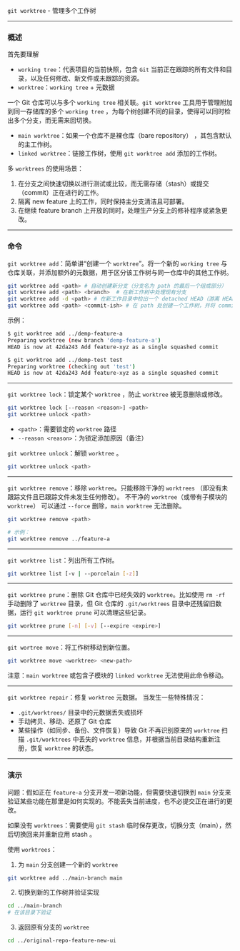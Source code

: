 `git worktree` - 管理多个工作树

---
### 概述
首先要理解
- `working tree`：代表项目的当前快照，包含 `Git` 当前正在跟踪的所有文件和目录，以及任何修改、新文件或未跟踪的资源。
- `worktree`：`working tree` + 元数据

一个 Git 仓库可以与多个 `working tree` 相关联。`git worktree` 工具用于管理附加到同一存储库的多个 `working tree` ，为每个树创建不同的目录，使得可以同时检出多个分支，而无需来回切换。
- `main worktree`：如果一个仓库不是裸仓库（bare repository） ，其包含默认的主工作树。
- `linked worktree`：链接工作树，使用 `git worktree add` 添加的工作树。

多 `worktrees` 的使用场景：
1. 在分支之间快速切换以进行测试或比较，而无需存储（stash）或提交（commit）正在进行的工作。
2. 隔离 new feature 上的工作，同时保持主分支清洁且可部署。
3. 在继续 feature branch 上开放的同时，处理生产分支上的修补程序或紧急更改。

---
### 命令
`git worktree add`：简单讲“创建一个 `worktree`”。将一个新的 `working tree` 与仓库关联，并添加额外的元数据，用于区分该工作树与同一仓库中的其他工作树。
```bash
git worktree add <path> # 自动创建新分支（分支名为 path 的最后一个组成部分）
git worktree add <path> <branch>  # 在新工作树中处理现有分支
git worktree add -d <path> # 在新工作目录中检出一个 detached HEAD（游离 HEAD）状态
git worktree add <path> <commit-ish> # 在 path 处创建一个工作树，并将 commit-ish 签出到其中。
```

示例：
```bash
$ git worktree add ../demp-feature-a
Preparing worktree (new branch 'demp-feature-a')
HEAD is now at 42da243 Add feature-xyz as a single squashed commit

$ git worktree add ../demp-test test
Preparing worktree (checking out 'test')
HEAD is now at 42da243 Add feature-xyz as a single squashed commit
```

---
`git worktree lock`：锁定某个 `worktree` ，防止 `worktree` 被无意删除或修改。
```bash
git worktree lock [--reason <reason>] <path>
git worktree unlock <path>
```
- `<path>`：需要锁定的 `worktree` 路径
- `--reason <reason>`：为锁定添加原因（备注）

`git worktree unlock`：解锁 `worktree` 。
```bash
git worktree unlock <path>
```
---
`git worktree remove`：移除 `worktree`。只能移除干净的 `worktrees` （即没有未跟踪文件且已跟踪文件未发生任何修改）。
不干净的 `worktree`（或带有子模块的 `worktree`） 可以通过 `--force` 删除，`main worktree` 无法删除。

```bash
git worktree remove <path>

# 示例：
git worktree remove ../feature-a
```

---
`git worktree list`：列出所有工作树。
```bash
git worktree list [-v | --porcelain [-z]]
```

---
`git worktree prune`：删除 Git 仓库中已经失效的 `worktree`。比如使用 `rm -rf` 手动删除了 `worktree` 目录，但 Git 仓库的 `.git/worktrees` 目录中还残留旧数据，运行 `git worktree prune` 可以清理这些记录。
```bash
git worktree prune [-n] [-v] [--expire <expire>]
```
---
`git wortree move`：将工作树移动到新位置。
```bash
git worktree move <worktree> <new-path>
```
注意：`main worktree` 或包含子模块的 `linked worktree` 无法使用此命令移动。

---
`git worktree repair`：修复 `worktree` 元数据。
当发生一些特殊情况：
- `.git/worktrees/` 目录中的元数据丢失或损坏
- 手动拷贝、移动、还原了 Git 仓库
- 某些操作（如同步、备份、文件恢复）导致 Git 不再识别原来的 `worktree`
扫描 `.git/worktrees` 中丢失的 `worktree` 信息，并根据当前目录结构重新注册，恢复 `worktree` 的状态。

---
### 演示
问题：假如正在 `feature-a` 分支开发一项新功能，但需要快速切换到 `main` 分支来验证某些功能在那里是如何实现的。不能丢失当前进度，也不必提交正在进行的更改。

如果没有 `worktrees`：需要使用 `git stash` 临时保存更改，切换分支（main），然后切换回来并重新应用 stash 。

使用 `worktrees`：
1. 为 `main` 分支创建一个新的 `worktree`
```bash
git worktree add ../main-branch main
```

2. 切换到新的工作树并验证实现
```bash
cd ../main-branch
# 在该目录下验证
```

3. 返回原有分支的 `worktree`
```bash
cd ../original-repo-feature-new-ui
```